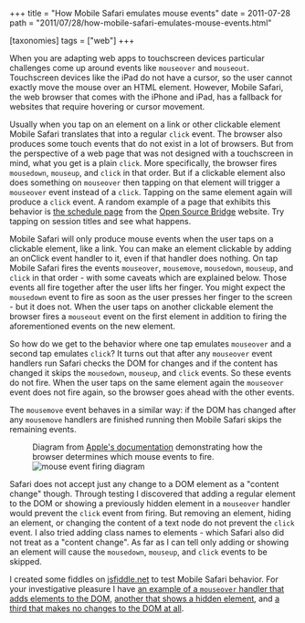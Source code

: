 +++
title = "How Mobile Safari emulates mouse events"
date = 2011-07-28
path = "2011/07/28/how-mobile-safari-emulates-mouse-events.html"

[taxonomies]
tags = ["web"]
+++

When you are adapting web apps to touchscreen devices particular
challenges come up around events like `mouseover` and `mouseout`.
Touchscreen devices like the iPad do not have a cursor, so the user
cannot exactly move the mouse over an HTML element.  However, Mobile
Safari, the web browser that comes with the iPhone and iPad, has
a fallback for websites that require hovering or cursor movement.

<!-- more -->

Usually when you tap on an element on a link or other clickable element
Mobile Safari translates that into a regular `click` event.  The browser
also produces some touch events that do not exist in a lot of browsers.
But from the perspective of a web page that was not designed with
a touchscreen in mind, what you get is a plain `click`.  More
specifically, the browser fires `mousedown`, `mouseup`, and `click` in
that order.  But if a clickable element also does something on
`mouseover` then tapping on that element will trigger a `mouseover` event
instead of a `click`.  Tapping on the same element again will produce
a `click` event.  A random example of a page that exhibits this behavior
is [the schedule page][schedule] from the [Open Source Bridge][]
website.  Try tapping on session titles and see what happens.

[schedule]: http://opensourcebridge.org/events/2011/schedule 
[Open Source Bridge]: http://opensourcebridge.org/

Mobile Safari will only produce mouse events when the user taps on
a clickable element, like a link.  You can make an element clickable by
adding an onClick event handler to it, even if that handler does
nothing.  On tap Mobile Safari fires the events `mouseover`,
`mousemove`, `mousedown`, `mouseup`, and `click` in that order - with
some caveats which are explained below.  Those events all fire together
after the user lifts her finger.  You might expect the `mousedown` event
to fire as soon as the user presses her finger to the screen - but it
does not.  When the user taps on another clickable element the browser
fires a `mouseout` event on the first element in addition to firing the
aforementioned events on the new element.

So how do we get to the behavior where one tap emulates `mouseover` and
a second tap emulates `click`?  It turns out that after any `mouseover`
event handlers run Safari checks the DOM for changes and if the content
has changed it skips the `mousedown`, `mouseup`, and `click` events.  So
these events do not fire.  When the user taps on the same element again
the `mouseover` event does not fire again, so the browser goes ahead
with the other events.

The `mousemove` event behaves in a similar way: if the DOM has changed
after any `mousemove` handlers are finished running then Mobile Safari
skips the remaining events.

<figure>
  <figcaption>
    Diagram from <a
    href="http://developer.apple.com/library/safari/#documentation/AppleApplications/Reference/SafariWebContent/HandlingEvents/HandlingEvents.html">Apple's
    documentation</a> demonstrating how the browser determines which
    mouse events to fire.
  </figcaption>
  <img src="/images/events_1_finger.jpg" alt="mouse event firing diagram" />
</figure>

Safari does not accept just any change to a DOM element as a "content
change" though.  Through testing I discovered that adding a regular
element to the DOM or showing a previously hidden element in
a `mouseover` handler would prevent the `click` event from firing.  But
removing an element, hiding an element, or changing the content of
a text node do not prevent the `click` event.  I also tried adding class
names to elements - which Safari also did not treat as a "content
change".  As far as I can tell only adding or showing an element will
cause the `mousedown`, `mouseup`, and `click` events to be skipped.

I created some fiddles on [jsfiddle.net][] to test Mobile Safari
behavior.  For your investigative pleasure I have
[an example of a `mouseover` handler that adds elements to the DOM][adds elements],
[another that shows a hidden element][shows elements],
and [a third that makes no changes to the DOM at all][makes no changes].

[jsfiddle.net]: http://jsfiddle.net/
[adds elements]: http://jsfiddle.net/hallettj/pgpLA/
[shows elements]: http://jsfiddle.net/hallettj/4wjgk/
[makes no changes]: http://jsfiddle.net/hallettj/m5EXk/
